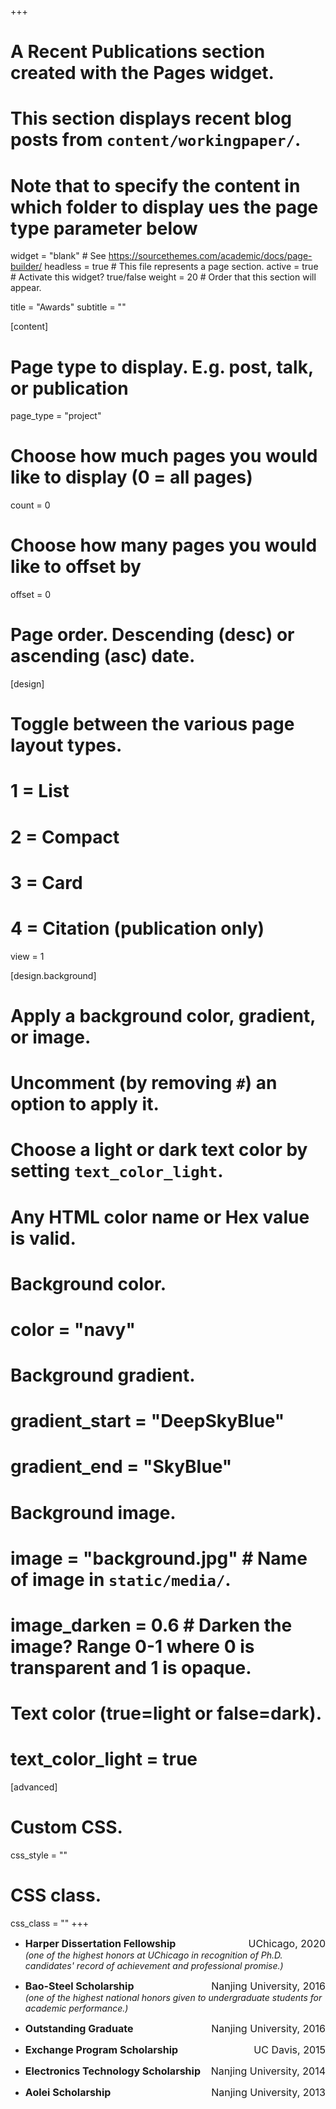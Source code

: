 +++
# A Recent Publications section created with the Pages widget.
# This section displays recent blog posts from `content/workingpaper/`.
# Note that to specify the content in which folder to display ues the page type parameter below

widget = "blank"  # See https://sourcethemes.com/academic/docs/page-builder/
headless = true  # This file represents a page section.
active = true  # Activate this widget? true/false
weight = 20  # Order that this section will appear.

title = "Awards"
subtitle = ""

[content]
  # Page type to display. E.g. post, talk, or publication
  page_type = "project"

  # Choose how much pages you would like to display (0 = all pages)
  count = 0
  # Choose how many pages you would like to offset by
  offset = 0
  # Page order. Descending (desc) or ascending (asc) date.

[design]
  # Toggle between the various page layout types.
  #   1 = List
  #   2 = Compact
  #   3 = Card
  #   4 = Citation (publication only)
  view = 1
  
[design.background]
  # Apply a background color, gradient, or image.
  #   Uncomment (by removing `#`) an option to apply it.
  #   Choose a light or dark text color by setting `text_color_light`.
  #   Any HTML color name or Hex value is valid.
    
  # Background color.
  # color = "navy"
  
  # Background gradient.
  # gradient_start = "DeepSkyBlue"
  # gradient_end = "SkyBlue"
  
  # Background image.
  # image = "background.jpg"  # Name of image in `static/media/`.
  # image_darken = 0.6  # Darken the image? Range 0-1 where 0 is transparent and 1 is opaque.

  # Text color (true=light or false=dark).
  # text_color_light = true  
  
[advanced]
 # Custom CSS. 
 css_style = ""
 
 # CSS class.
 css_class = ""
+++

- <font size="3"> **Harper Dissertation Fellowship** <span style="float:right;">UChicago, 2020</span> <br> </font>
*(one of the highest honors at UChicago in recognition of Ph.D. candidates' record of achievement and
professional promise.)*
- <font size="3"> **Bao-Steel Scholarship** <span style="float:right;">Nanjing University, 2016</span> <br> </font>
*(one of the highest national honors given to undergraduate students for academic performance.)* 

- <font size="3"> **Outstanding Graduate** <span style="float:right;">Nanjing University, 2016</span> <br> </font>

- <font size="3"> **Exchange Program Scholarship** <span style="float:right;">UC Davis, 2015</span> <br> </font>

- <font size="3"> **Electronics Technology Scholarship** <span style="float:right;">Nanjing University, 2014</span> <br> </font>

- <font size="3"> **Aolei Scholarship** <span style="float:right;">Nanjing University, 2013</span> <br> </font>


